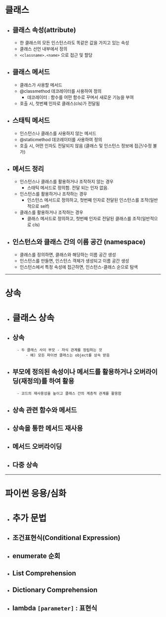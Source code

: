 # 클래스

 - ## 클래스 속성(attribute)
     - 한 클래스의 모든 인스턴스라도 똑같은 값을 가지고 있는 속성
     - 클래스 선언 내부에서 정의
     - ```<classname>.<name>``` 으로 접근 및 할당

 - ## 클래스 메서드
     - 클래스가 사용할 메서드
     - @classmethod 데코레이터를 사용하여 정의
         - 데코레이터 : 함수를 어떤 함수로 꾸며서 새로운 기능을 부여
     - 호출 시, 첫번쨰 인자로 클래스(cls)가 전달됨

 - ## 스태틱 메서드
     - 인스턴스나 클래스를 사용하지 않는 메서드
     - @staticmethod 데코레이터를 사용하여 정의
     - 호출 시, 어떤 인자도 전달되지 않음 (클래스 및 인스턴스 정보에 접근/수정 불가)     

 - ## 메서드 정리
     - 인스턴스나 클래스를 활용하거나 조작하지 않는 경우 
         - 스태틱 메서드로 정의함. 전달 되는 인자 없음.
     - 인스턴스를 활용하거나 조작하는 경우
         - 인스턴스 메서드로 정의하고, 첫번째 인자로 전달된 인스턴스를 조작(일반적으로 self) 
     - 클래스를 활용하거나 조작하는 경우
         - 클래스 메서드로 정의하고, 첫번째 인자로 전달된 클래스를 조작(일반적으로 cls)             

 - ## 인스턴스와 클래스 간의 이름 공간 (namespace)
     - 클래스를 정의하면, 클래스와 해당하는 이름 공간 생성
     - 인스턴스를 만들면, 인스턴스 객체가 생성되고 이름 공간 생성
     - 인스턴스에서 특정 속성에 접근하면, 인스턴스-클래스 순으로 탐색

--- 

# 상속

 - # 클래스 상속

 - ## 상속
         - 두 클래스 사이 부모 - 자식 관계를 정립하는 것
             - 예) 모든 파이썬 클래스는 object를 상속 받음

 - ## 부모에 정의된 속성이나 메서드를 활용하거나 오버라이딩(재정의)를 하여 활용
         - 코드의 재사용성을 높이고 클래스 간의 계층적 관계를 활용함

 - ## 상속 관련 함수와 메서드
 - ## 상속을 통한 메서드 재사용
 - ## 메서드 오버라이딩
 - ## 다중 상속

---

# 파이썬 응용/심화

 - # 추가 문법
 - ## 조건표현식(Conditional Expression)
 - ## enumerate 순회
 - ## List Comprehension
 - ## Dictionary Comprehension
 - ## lambda ```[parameter]``` : 표현식


